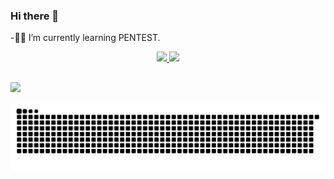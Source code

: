 ### Hi there 👋

-🥷🏾 I’m currently learning PENTEST.

<div align="center">
  <a href="https://www.linkedin.com/in/gabriel-v-85678821a/">
  <img height="180em" src="https://github-readme-stats.vercel.app/api?username=gvieirag&show_icons=true&theme=dark&include_all_commits=true&count_private=true"/>
 <img height="180em" src="https://github-readme-stats.vercel.app/api/top-langs/?username=gvieirag&layout=compact&langs_count=7&theme=dark"/>
</div>

  ##
  
  <div>
    <a href="https://www.linkedin.com/in/gabriel-v-85678821a/" target="_blank"><img src="https://img.shields.io/badge/-LinkedIn-%230077B5?style=for-the-badge&logo=linkedin&logoColor=white" target="_blank"></a> 
  
 
  ![Snake animation](https://github.com/gvieirag/gvieirag/blob/output/github-contribution-grid-snake.svg)
 
</div>
